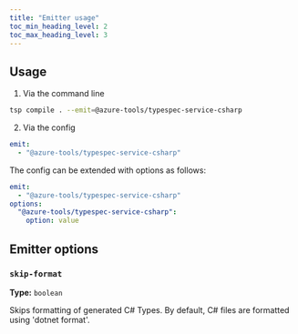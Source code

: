 ```yaml
---
title: "Emitter usage"
toc_min_heading_level: 2
toc_max_heading_level: 3
---
```


## Usage

1. Via the command line

```bash
tsp compile . --emit=@azure-tools/typespec-service-csharp
```

2. Via the config

```yaml
emit:
  - "@azure-tools/typespec-service-csharp"
```

The config can be extended with options as follows:

```yaml
emit:
  - "@azure-tools/typespec-service-csharp"
options:
  "@azure-tools/typespec-service-csharp":
    option: value
```

## Emitter options

### `skip-format`

**Type:** `boolean`

Skips formatting of generated C# Types. By default, C# files are formatted using 'dotnet format'.
